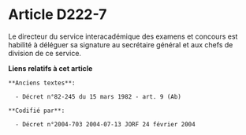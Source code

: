 # Article D222-7

Le directeur du service interacadémique des examens et concours est habilité à déléguer sa signature au secrétaire général et
aux chefs de division de ce service.

**Liens relatifs à cet article**

	**Anciens textes**:

	  - Décret n°82-245 du 15 mars 1982 - art. 9 (Ab)

	**Codifié par**:

	  - Décret n°2004-703 2004-07-13 JORF 24 février 2004
